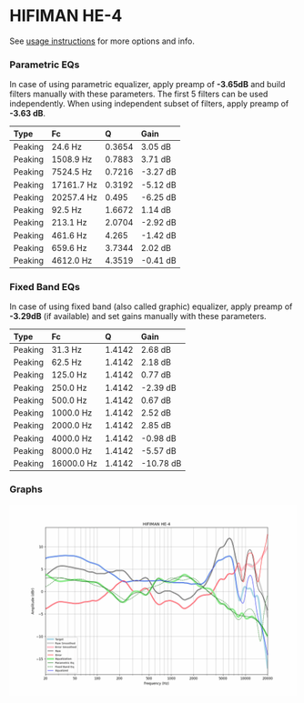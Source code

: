 # HIFIMAN HE-4
See [usage instructions](https://github.com/jaakkopasanen/AutoEq#usage) for more options and info.

### Parametric EQs
In case of using parametric equalizer, apply preamp of **-3.65dB** and build filters manually
with these parameters. The first 5 filters can be used independently.
When using independent subset of filters, apply preamp of **-3.63 dB**.

| Type    | Fc         |      Q | Gain     |
|:--------|:-----------|:-------|:---------|
| Peaking | 24.6 Hz    | 0.3654 | 3.05 dB  |
| Peaking | 1508.9 Hz  | 0.7883 | 3.71 dB  |
| Peaking | 7524.5 Hz  | 0.7216 | -3.27 dB |
| Peaking | 17161.7 Hz | 0.3192 | -5.12 dB |
| Peaking | 20257.4 Hz | 0.495  | -6.25 dB |
| Peaking | 92.5 Hz    | 1.6672 | 1.14 dB  |
| Peaking | 213.1 Hz   | 2.0704 | -2.92 dB |
| Peaking | 461.6 Hz   | 4.265  | -1.42 dB |
| Peaking | 659.6 Hz   | 3.7344 | 2.02 dB  |
| Peaking | 4612.0 Hz  | 4.3519 | -0.41 dB |

### Fixed Band EQs
In case of using fixed band (also called graphic) equalizer, apply preamp of **-3.29dB**
(if available) and set gains manually with these parameters.

| Type    | Fc         |      Q | Gain      |
|:--------|:-----------|:-------|:----------|
| Peaking | 31.3 Hz    | 1.4142 | 2.68 dB   |
| Peaking | 62.5 Hz    | 1.4142 | 2.18 dB   |
| Peaking | 125.0 Hz   | 1.4142 | 0.77 dB   |
| Peaking | 250.0 Hz   | 1.4142 | -2.39 dB  |
| Peaking | 500.0 Hz   | 1.4142 | 0.67 dB   |
| Peaking | 1000.0 Hz  | 1.4142 | 2.52 dB   |
| Peaking | 2000.0 Hz  | 1.4142 | 2.85 dB   |
| Peaking | 4000.0 Hz  | 1.4142 | -0.98 dB  |
| Peaking | 8000.0 Hz  | 1.4142 | -5.57 dB  |
| Peaking | 16000.0 Hz | 1.4142 | -10.78 dB |

### Graphs
![](./HIFIMAN%20HE-4.png)